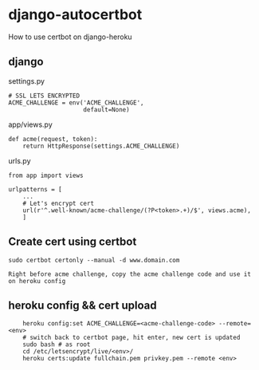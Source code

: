 # django-autocertbot
How to use certbot on django-heroku

## django
settings.py
```
# SSL LETS ENCRYPTED
ACME_CHALLENGE = env('ACME_CHALLENGE',
                     default=None)
```

app/views.py
```
def acme(request, token):
    return HttpResponse(settings.ACME_CHALLENGE)

```

urls.py
```
from app import views

urlpatterns = [
    ...
    # Let's encrypt cert
    url(r'^.well-known/acme-challenge/(?P<token>.+)/$', views.acme),
    ]

```


## Create cert using certbot
```
sudo certbot certonly --manual -d www.domain.com

Right before acme challenge, copy the acme challenge code and use it on heroku config

```


## heroku config && cert upload
``` # config acme challenge
    heroku config:set ACME_CHALLENGE=<acme-challenge-code> --remote=<env>
    # switch back to certbot page, hit enter, new cert is updated 
    sudo bash # as root
    cd /etc/letsencrypt/live/<env>/
    heroku certs:update fullchain.pem privkey.pem --remote <env>
```
